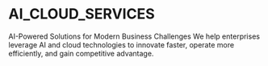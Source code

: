 # AI_CLOUD_SERVICES
AI-Powered Solutions for Modern Business Challenges We help enterprises leverage AI and cloud technologies to innovate faster, operate more efficiently, and gain competitive advantage.
